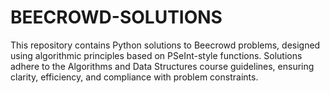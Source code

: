 # BEECROWD-SOLUTIONS
This repository contains Python solutions to Beecrowd problems, designed using algorithmic principles based on PSeInt-style functions. Solutions adhere to the Algorithms and Data Structures course guidelines, ensuring clarity, efficiency, and compliance with problem constraints.
